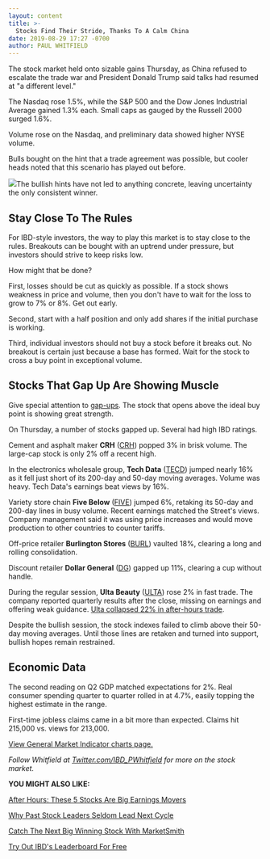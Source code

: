 ```yaml
---
layout: content
title: >-
  Stocks Find Their Stride, Thanks To A Calm China
date: 2019-08-29 17:27 -0700
author: PAUL WHITFIELD
---
```






The stock market held onto sizable gains Thursday, as China refused to escalate the trade war and President Donald Trump said talks had resumed at "a different level."




The Nasdaq rose 1.5%, while the S&P 500 and the Dow Jones Industrial Average gained 1.3% each. Small caps as gauged by the Russell 2000 surged 1.6%.


Volume rose on the Nasdaq, and preliminary data showed higher NYSE volume.


Bulls bought on the hint that a trade agreement was possible, but cooler heads noted that this scenario has played out before.


![](https://www.investors.com/wp-content/uploads/2019/08/MP082919-237x300.jpg)The bullish hints have not led to anything concrete, leaving uncertainty the only consistent winner.


Stay Close To The Rules
-----------------------


For IBD-style investors, the way to play this market is to stay close to the rules. Breakouts can be bought with an uptrend under pressure, but investors should strive to keep risks low.


How might that be done?


First, losses should be cut as quickly as possible. If a stock shows weakness in price and volume, then you don't have to wait for the loss to grow to 7% or 8%. Get out early.


Second, start with a half position and only add shares if the initial purchase is working.


Third, individual investors should not buy a stock before it breaks out. No breakout is certain just because a base has formed. Wait for the stock to cross a buy point in exceptional volume.


Stocks That Gap Up Are Showing Muscle
-------------------------------------


Give special attention to [gap-ups](https://www.investors.com/how-to-invest/investors-corner/why-buying-great-stocks-on-a-gap-up-is-sound-investing-strategy/). The stock that opens above the ideal buy point is showing great strength.


On Thursday, a number of stocks gapped up. Several had high IBD ratings.


Cement and asphalt maker **CRH** ([CRH](https://research.investors.com/quote.aspx?symbol=CRH)) popped 3% in brisk volume. The large-cap stock is only 2% off a recent high.


In the electronics wholesale group, **Tech Data** ([TECD](https://research.investors.com/quote.aspx?symbol=TECD)) jumped nearly 16% as it fell just short of its 200-day and 50-day moving averages. Volume was heavy. Tech Data's earnings beat views by 16%.


Variety store chain **Five Below** ([FIVE](https://research.investors.com/quote.aspx?symbol=FIVE)) jumped 6%, retaking its 50-day and 200-day lines in busy volume. Recent earnings matched the Street's views. Company management said it was using price increases and would move production to other countries to counter tariffs.


Off-price retailer **Burlington Stores** ([BURL](https://research.investors.com/quote.aspx?symbol=BURL)) vaulted 18%, clearing a long and rolling consolidation.


Discount retailer **Dollar General** ([DG](https://research.investors.com/quote.aspx?symbol=DG)) gapped up 11%, clearing a cup without handle.


During the regular session, **Ulta Beauty** ([ULTA](https://research.investors.com/quote.aspx?symbol=ULTA)) rose 2% in fast trade. The company reported quarterly results after the close, missing on earnings and offering weak guidance. [Ulta collapsed 22% in after-hours trade](https://www.investors.com/research/ulta-stock-sets-buy-point-ulta-beauty-earnings-q2-2019-due/).


Despite the bullish session, the stock indexes failed to climb above their 50-day moving averages. Until those lines are retaken and turned into support, bullish hopes remain restrained.


Economic Data
-------------


The second reading on Q2 GDP matched expectations for 2%. Real consumer spending quarter to quarter rolled in at 4.7%, easily topping the highest estimate in the range.


First-time jobless claims came in a bit more than expected. Claims hit 215,000 vs. views for 213,000.


[View General Market Indicator charts page.](https://www.investors.com/wp-content/uploads/2019/08/IBD2908152454GMI2.pdf)


*Follow Whitfield at [Twitter.com/IBD\_PWhitfield](https://twitter.com/IBD_PWhitfield) for more on the stock market.*


**YOU MIGHT ALSO LIKE:**


[After Hours: These 5 Stocks Are Big Earnings Movers](https://www.investors.com/market-trend/stock-market-today/dow-jones-futures-stock-market-rally-test-apple-stock-microsoft-stock-ulta-beauty-stock-workday-ambarella/)


[Why Past Stock Leaders Seldom Lead Next Cycle](https://www.investors.com/how-to-invest/investors-corner/bull-market-leaders/)


[Catch The Next Big Winning Stock With MarketSmith](https://shop.investors.com/offer/splashresponsive.aspx?id=ms-3weeks)


[Try Out IBD's Leaderboard For Free](https://www.investors.com/product/leaderboard/)




